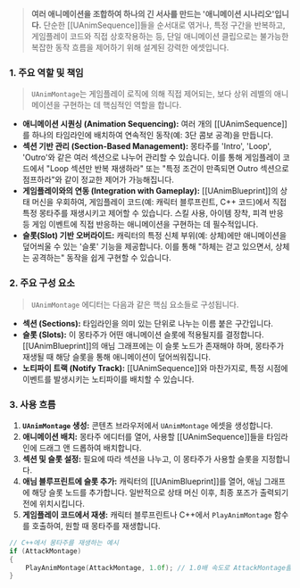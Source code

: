 > **여러 애니메이션을 조합하여 하나의 긴 서사를 만드는 '애니메이션 시나리오'입니다.** 단순한 [[UAnimSequence]]들을 순서대로 엮거나, 특정 구간을 반복하고, 게임플레이 코드와 직접 상호작용하는 등, 단일 애니메이션 클립으로는 불가능한 복잡한 동작 흐름을 제어하기 위해 설계된 강력한 에셋입니다.

### **1. 주요 역할 및 책임**
> `UAnimMontage`는 게임플레이 로직에 의해 직접 제어되는, 보다 상위 레벨의 애니메이션을 구현하는 데 핵심적인 역할을 합니다.
* **애니메이션 시퀀싱 (Animation Sequencing):**
    여러 개의 [[UAnimSequence]]를 하나의 타임라인에 배치하여 연속적인 동작(예: 3단 콤보 공격)을 만듭니다.
* **섹션 기반 관리 (Section-Based Management):**
    몽타주를 'Intro', 'Loop', 'Outro'와 같은 여러 섹션으로 나누어 관리할 수 있습니다. 이를 통해 게임플레이 코드에서 "Loop 섹션만 반복 재생하라" 또는 "특정 조건이 만족되면 Outro 섹션으로 점프하라"와 같이 정교한 제어가 가능해집니다.
* **게임플레이와의 연동 (Integration with Gameplay):**
    [[UAnimBlueprint]]의 상태 머신을 우회하여, 게임플레이 코드(예: 캐릭터 블루프린트, C++ 코드)에서 직접 특정 몽타주를 재생시키고 제어할 수 있습니다. 스킬 사용, 아이템 장착, 피격 반응 등 게임 이벤트에 직접 반응하는 애니메이션을 구현하는 데 필수적입니다.
* **슬롯(Slot) 기반 오버라이드:**
    캐릭터의 특정 신체 부위(예: 상체)에만 애니메이션을 덮어씌울 수 있는 '슬롯' 기능을 제공합니다. 이를 통해 "하체는 걷고 있으면서, 상체는 공격하는" 동작을 쉽게 구현할 수 있습니다.

### **2. 주요 구성 요소**
> `UAnimMontage` 에디터는 다음과 같은 핵심 요소들로 구성됩니다.
* **섹션 (Sections):**
    타임라인을 의미 있는 단위로 나누는 이름 붙은 구간입니다.
* **슬롯 (Slots):**
    이 몽타주가 어떤 애니메이션 슬롯에 적용될지를 결정합니다. [[UAnimBlueprint]]의 애님 그래프에는 이 슬롯 노드가 존재해야 하며, 몽타주가 재생될 때 해당 슬롯을 통해 애니메이션이 덮어씌워집니다.
* **노티파이 트랙 (Notify Track):**
    [[UAnimSequence]]와 마찬가지로, 특정 시점에 이벤트를 발생시키는 노티파이를 배치할 수 있습니다.

### **3. 사용 흐름**
1. **`UAnimMontage` 생성:** 콘텐츠 브라우저에서 `UAnimMontage` 에셋을 생성합니다.
2. **애니메이션 배치:** 몽타주 에디터를 열어, 사용할 [[UAnimSequence]]들을 타임라인에 드래그 앤 드롭하여 배치합니다.
3. **섹션 및 슬롯 설정:** 필요에 따라 섹션을 나누고, 이 몽타주가 사용할 슬롯을 지정합니다.
4. **애님 블루프린트에 슬롯 추가:** 캐릭터의 [[UAnimBlueprint]]를 열어, 애님 그래프에 해당 슬롯 노드를 추가합니다. 일반적으로 상태 머신 이후, 최종 포즈가 출력되기 전에 위치시킵니다.
5. **게임플레이 코드에서 재생:** 캐릭터 블루프린트나 C++에서 `PlayAnimMontage` 함수를 호출하여, 원할 때 몽타주를 재생합니다.

```cpp
// C++에서 몽타주를 재생하는 예시
if (AttackMontage)
{
    PlayAnimMontage(AttackMontage, 1.0f); // 1.0배 속도로 AttackMontage를 재생합니다.
}
```